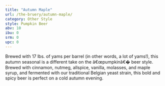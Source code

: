 ```yaml
---
title: "Autumn Maple"
url: /the-bruery/autumn-maple/
category: Other Style
style: Pumpkin Beer
abv: 10
ibu: 0
srm: 0
upc: 0
---
```

Brewed with 17 lbs. of yams per barrel (in other words, a lot of yams!), this autumn seasonal is a different take on the â€œpumpkinâ€� beer style. Brewed with cinnamon, nutmeg, allspice, vanilla, molasses, and maple syrup, and fermented with our traditional Belgian yeast strain, this bold and spicy beer is perfect on a cold autumn evening.
